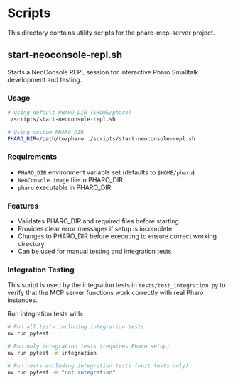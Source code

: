 # Scripts

This directory contains utility scripts for the pharo-mcp-server project.

## start-neoconsole-repl.sh

Starts a NeoConsole REPL session for interactive Pharo Smalltalk development and testing.

### Usage

```bash
# Using default PHARO_DIR ($HOME/pharo)
./scripts/start-neoconsole-repl.sh

# Using custom PHARO_DIR
PHARO_DIR=/path/to/pharo ./scripts/start-neoconsole-repl.sh
```

### Requirements

- `PHARO_DIR` environment variable set (defaults to `$HOME/pharo`)
- `NeoConsole.image` file in PHARO_DIR
- `pharo` executable in PHARO_DIR

### Features

- Validates PHARO_DIR and required files before starting
- Provides clear error messages if setup is incomplete
- Changes to PHARO_DIR before executing to ensure correct working directory
- Can be used for manual testing and integration tests

### Integration Testing

This script is used by the integration tests in `tests/test_integration.py` to verify that the MCP server functions work correctly with real Pharo instances.

Run integration tests with:
```bash
# Run all tests including integration tests
uv run pytest

# Run only integration tests (requires Pharo setup)
uv run pytest -m integration

# Run tests excluding integration tests (unit tests only)
uv run pytest -m "not integration"
```